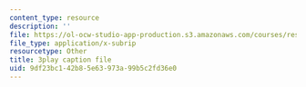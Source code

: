 ```yaml
---
content_type: resource
description: ''
file: https://ol-ocw-studio-app-production.s3.amazonaws.com/courses/res-5-0001-digital-lab-techniques-manual-spring-2007/9df23bc142b85e63973a99b5c2fd36e0_3DQj4dibr78.vtt
file_type: application/x-subrip
resourcetype: Other
title: 3play caption file
uid: 9df23bc1-42b8-5e63-973a-99b5c2fd36e0
---
```

